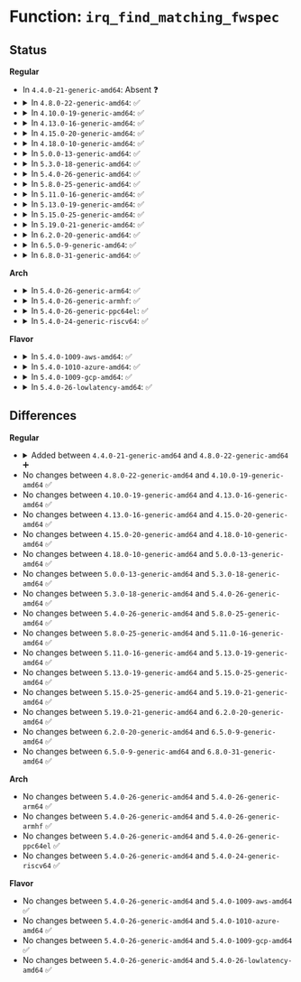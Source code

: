 # Function: <code>irq_find_matching_fwspec</code>

## Status
<b>Regular</b>
<ul>
<li>
In <code>4.4.0-21-generic-amd64</code>: Absent ❓
</li>
<li>
<details>
<summary>In <code>4.8.0-22-generic-amd64</code>: ✅</summary>

```c
struct irq_domain * irq_find_matching_fwspec(struct irq_fwspec * fwspec, enum irq_domain_bus_token bus_token)
```

```json
{
  "name": "irq_find_matching_fwspec",
  "collision_type": "Unique Global",
  "inline_type": "No",
  "funcs": [
    {
      "addr": 18446744071579786048,
      "name": "irq_find_matching_fwspec",
      "external": true,
      "loc": "kernel/irq/irqdomain.c:245",
      "file": "kernel/irq/irqdomain.c",
      "inline": "seen, unknown",
      "caller_inline": [],
      "caller_func": [
        "kernel/irq/irqdomain.c:irq_create_fwspec_mapping",
        "kernel/irq/irqdomain.c:irq_create_fwspec_mapping",
        "drivers/pci/probe.c:pci_set_bus_msi_domain",
        "drivers/pci/pci-acpi.c:pci_host_bridge_acpi_msi_domain"
      ]
    }
  ],
  "symbols": [
    {
      "addr": 18446744071579786048,
      "name": "irq_find_matching_fwspec",
      "section": ".text",
      "bind": "STB_GLOBAL",
      "size": 191
    }
  ]
}
```
</details>
</li>
<li>
<details>
<summary>In <code>4.10.0-19-generic-amd64</code>: ✅</summary>

```c
struct irq_domain * irq_find_matching_fwspec(struct irq_fwspec * fwspec, enum irq_domain_bus_token bus_token)
```

```json
{
  "name": "irq_find_matching_fwspec",
  "collision_type": "Unique Global",
  "inline_type": "No",
  "funcs": [
    {
      "addr": 18446744071579813056,
      "name": "irq_find_matching_fwspec",
      "external": true,
      "loc": "kernel/irq/irqdomain.c:243",
      "file": "kernel/irq/irqdomain.c",
      "inline": "seen, unknown",
      "caller_inline": [],
      "caller_func": [
        "kernel/irq/irqdomain.c:irq_create_fwspec_mapping",
        "kernel/irq/irqdomain.c:irq_create_fwspec_mapping",
        "drivers/pci/probe.c:pci_set_bus_msi_domain",
        "drivers/pci/pci-acpi.c:pci_host_bridge_acpi_msi_domain"
      ]
    }
  ],
  "symbols": [
    {
      "addr": 18446744071579813056,
      "name": "irq_find_matching_fwspec",
      "section": ".text",
      "bind": "STB_GLOBAL",
      "size": 191
    }
  ]
}
```
</details>
</li>
<li>
<details>
<summary>In <code>4.13.0-16-generic-amd64</code>: ✅</summary>

```c
struct irq_domain * irq_find_matching_fwspec(struct irq_fwspec * fwspec, enum irq_domain_bus_token bus_token)
```

```json
{
  "name": "irq_find_matching_fwspec",
  "collision_type": "Unique Global",
  "inline_type": "No",
  "funcs": [
    {
      "addr": 18446744071579811312,
      "name": "irq_find_matching_fwspec",
      "external": true,
      "loc": "kernel/irq/irqdomain.c:379",
      "file": "kernel/irq/irqdomain.c",
      "inline": "seen, unknown",
      "caller_inline": [],
      "caller_func": [
        "kernel/irq/irqdomain.c:irq_create_fwspec_mapping",
        "kernel/irq/irqdomain.c:irq_create_fwspec_mapping",
        "drivers/pci/probe.c:pci_set_bus_msi_domain",
        "drivers/pci/pci-acpi.c:pci_host_bridge_acpi_msi_domain"
      ]
    }
  ],
  "symbols": [
    {
      "addr": 18446744071579811312,
      "name": "irq_find_matching_fwspec",
      "section": ".text",
      "bind": "STB_GLOBAL",
      "size": 178
    }
  ]
}
```
</details>
</li>
<li>
<details>
<summary>In <code>4.15.0-20-generic-amd64</code>: ✅</summary>

```c
struct irq_domain * irq_find_matching_fwspec(struct irq_fwspec * fwspec, enum irq_domain_bus_token bus_token)
```

```json
{
  "name": "irq_find_matching_fwspec",
  "collision_type": "Unique Global",
  "inline_type": "No",
  "funcs": [
    {
      "addr": 18446744071579845328,
      "name": "irq_find_matching_fwspec",
      "external": true,
      "loc": "kernel/irq/irqdomain.c:380",
      "file": "kernel/irq/irqdomain.c",
      "inline": "seen, unknown",
      "caller_inline": [],
      "caller_func": [
        "kernel/irq/irqdomain.c:irq_create_fwspec_mapping",
        "kernel/irq/irqdomain.c:irq_create_fwspec_mapping",
        "drivers/pci/probe.c:pci_set_bus_msi_domain",
        "drivers/pci/pci-acpi.c:pci_host_bridge_acpi_msi_domain"
      ]
    }
  ],
  "symbols": [
    {
      "addr": 18446744071579845328,
      "name": "irq_find_matching_fwspec",
      "section": ".text",
      "bind": "STB_GLOBAL",
      "size": 184
    }
  ]
}
```
</details>
</li>
<li>
<details>
<summary>In <code>4.18.0-10-generic-amd64</code>: ✅</summary>

```c
struct irq_domain * irq_find_matching_fwspec(struct irq_fwspec * fwspec, enum irq_domain_bus_token bus_token)
```

```json
{
  "name": "irq_find_matching_fwspec",
  "collision_type": "Unique Global",
  "inline_type": "No",
  "funcs": [
    {
      "addr": 18446744071579879088,
      "name": "irq_find_matching_fwspec",
      "external": true,
      "loc": "kernel/irq/irqdomain.c:382",
      "file": "kernel/irq/irqdomain.c",
      "inline": "seen, unknown",
      "caller_inline": [],
      "caller_func": [
        "kernel/irq/irqdomain.c:irq_create_fwspec_mapping",
        "kernel/irq/irqdomain.c:irq_create_fwspec_mapping",
        "drivers/pci/probe.c:pci_set_bus_msi_domain",
        "drivers/pci/pci-acpi.c:pci_host_bridge_acpi_msi_domain"
      ]
    }
  ],
  "symbols": [
    {
      "addr": 18446744071579879088,
      "name": "irq_find_matching_fwspec",
      "section": ".text",
      "bind": "STB_GLOBAL",
      "size": 197
    }
  ]
}
```
</details>
</li>
<li>
<details>
<summary>In <code>5.0.0-13-generic-amd64</code>: ✅</summary>

```c
struct irq_domain * irq_find_matching_fwspec(struct irq_fwspec * fwspec, enum irq_domain_bus_token bus_token)
```

```json
{
  "name": "irq_find_matching_fwspec",
  "collision_type": "Unique Global",
  "inline_type": "No",
  "funcs": [
    {
      "addr": 18446744071579926368,
      "name": "irq_find_matching_fwspec",
      "external": true,
      "loc": "kernel/irq/irqdomain.c:382",
      "file": "kernel/irq/irqdomain.c",
      "inline": "seen, unknown",
      "caller_inline": [],
      "caller_func": [
        "kernel/irq/irqdomain.c:irq_create_fwspec_mapping",
        "kernel/irq/irqdomain.c:irq_create_fwspec_mapping",
        "drivers/pci/probe.c:pci_set_bus_msi_domain",
        "drivers/pci/pci-acpi.c:pci_host_bridge_acpi_msi_domain"
      ]
    }
  ],
  "symbols": [
    {
      "addr": 18446744071579926368,
      "name": "irq_find_matching_fwspec",
      "section": ".text",
      "bind": "STB_GLOBAL",
      "size": 197
    }
  ]
}
```
</details>
</li>
<li>
<details>
<summary>In <code>5.3.0-18-generic-amd64</code>: ✅</summary>

```c
struct irq_domain * irq_find_matching_fwspec(struct irq_fwspec * fwspec, enum irq_domain_bus_token bus_token)
```

```json
{
  "name": "irq_find_matching_fwspec",
  "collision_type": "Unique Global",
  "inline_type": "No",
  "funcs": [
    {
      "addr": 18446744071579964832,
      "name": "irq_find_matching_fwspec",
      "external": true,
      "loc": "kernel/irq/irqdomain.c:382",
      "file": "kernel/irq/irqdomain.c",
      "inline": "seen, unknown",
      "caller_inline": [],
      "caller_func": [
        "kernel/irq/irqdomain.c:irq_create_fwspec_mapping",
        "kernel/irq/irqdomain.c:irq_create_fwspec_mapping",
        "drivers/pci/probe.c:pci_set_bus_msi_domain",
        "drivers/pci/pci-acpi.c:pci_host_bridge_acpi_msi_domain"
      ]
    }
  ],
  "symbols": [
    {
      "addr": 18446744071579964832,
      "name": "irq_find_matching_fwspec",
      "section": ".text",
      "bind": "STB_GLOBAL",
      "size": 201
    }
  ]
}
```
</details>
</li>
<li>
<details>
<summary>In <code>5.4.0-26-generic-amd64</code>: ✅</summary>

```c
struct irq_domain * irq_find_matching_fwspec(struct irq_fwspec * fwspec, enum irq_domain_bus_token bus_token)
```

```json
{
  "name": "irq_find_matching_fwspec",
  "collision_type": "Unique Global",
  "inline_type": "No",
  "funcs": [
    {
      "addr": 18446744071580014592,
      "name": "irq_find_matching_fwspec",
      "external": true,
      "loc": "kernel/irq/irqdomain.c:384",
      "file": "kernel/irq/irqdomain.c",
      "inline": "seen, unknown",
      "caller_inline": [],
      "caller_func": [
        "kernel/irq/irqdomain.c:irq_create_fwspec_mapping",
        "kernel/irq/irqdomain.c:irq_create_fwspec_mapping",
        "drivers/pci/probe.c:pci_set_bus_msi_domain",
        "drivers/pci/pci-acpi.c:pci_host_bridge_acpi_msi_domain"
      ]
    }
  ],
  "symbols": [
    {
      "addr": 18446744071580014592,
      "name": "irq_find_matching_fwspec",
      "section": ".text",
      "bind": "STB_GLOBAL",
      "size": 201
    }
  ]
}
```
</details>
</li>
<li>
<details>
<summary>In <code>5.8.0-25-generic-amd64</code>: ✅</summary>

```c
struct irq_domain * irq_find_matching_fwspec(struct irq_fwspec * fwspec, enum irq_domain_bus_token bus_token)
```

```json
{
  "name": "irq_find_matching_fwspec",
  "collision_type": "Unique Global",
  "inline_type": "No",
  "funcs": [
    {
      "addr": 18446744071580064224,
      "name": "irq_find_matching_fwspec",
      "external": true,
      "loc": "kernel/irq/irqdomain.c:369",
      "file": "kernel/irq/irqdomain.c",
      "inline": "seen, unknown",
      "caller_inline": [],
      "caller_func": [
        "kernel/irq/irqdomain.c:irq_create_fwspec_mapping",
        "kernel/irq/irqdomain.c:irq_create_fwspec_mapping",
        "drivers/pci/probe.c:pci_set_bus_msi_domain",
        "drivers/pci/pci-acpi.c:pci_host_bridge_acpi_msi_domain"
      ]
    }
  ],
  "symbols": [
    {
      "addr": 18446744071580064224,
      "name": "irq_find_matching_fwspec",
      "section": ".text",
      "bind": "STB_GLOBAL",
      "size": 201
    }
  ]
}
```
</details>
</li>
<li>
<details>
<summary>In <code>5.11.0-16-generic-amd64</code>: ✅</summary>

```c
struct irq_domain * irq_find_matching_fwspec(struct irq_fwspec * fwspec, enum irq_domain_bus_token bus_token)
```

```json
{
  "name": "irq_find_matching_fwspec",
  "collision_type": "Unique Global",
  "inline_type": "No",
  "funcs": [
    {
      "addr": 18446744071580045968,
      "name": "irq_find_matching_fwspec",
      "external": true,
      "loc": "kernel/irq/irqdomain.c:390",
      "file": "kernel/irq/irqdomain.c",
      "inline": "seen, unknown",
      "caller_inline": [],
      "caller_func": [
        "arch/x86/kernel/apic/io_apic.c:mp_irqdomain_create",
        "arch/x86/kernel/hpet.c:hpet_create_irq_domain",
        "kernel/irq/irqdomain.c:irq_create_fwspec_mapping",
        "kernel/irq/irqdomain.c:irq_create_fwspec_mapping",
        "drivers/pci/probe.c:pci_set_bus_msi_domain",
        "drivers/pci/pci-acpi.c:pci_host_bridge_acpi_msi_domain"
      ]
    }
  ],
  "symbols": [
    {
      "addr": 18446744071580045968,
      "name": "irq_find_matching_fwspec",
      "section": ".text",
      "bind": "STB_GLOBAL",
      "size": 201
    }
  ]
}
```
</details>
</li>
<li>
<details>
<summary>In <code>5.13.0-19-generic-amd64</code>: ✅</summary>

```c
struct irq_domain * irq_find_matching_fwspec(struct irq_fwspec * fwspec, enum irq_domain_bus_token bus_token)
```

```json
{
  "name": "irq_find_matching_fwspec",
  "collision_type": "Unique Global",
  "inline_type": "No",
  "funcs": [
    {
      "addr": 18446744071580046832,
      "name": "irq_find_matching_fwspec",
      "external": true,
      "loc": "kernel/irq/irqdomain.c:392",
      "file": "kernel/irq/irqdomain.c",
      "inline": "seen, unknown",
      "caller_inline": [],
      "caller_func": [
        "arch/x86/kernel/apic/io_apic.c:mp_irqdomain_create",
        "arch/x86/kernel/hpet.c:hpet_select_clockevents",
        "kernel/irq/irqdomain.c:irq_create_fwspec_mapping",
        "kernel/irq/irqdomain.c:irq_create_fwspec_mapping",
        "drivers/pci/probe.c:pci_set_bus_msi_domain",
        "drivers/pci/pci-acpi.c:pci_host_bridge_acpi_msi_domain"
      ]
    }
  ],
  "symbols": [
    {
      "addr": 18446744071580046832,
      "name": "irq_find_matching_fwspec",
      "section": ".text",
      "bind": "STB_GLOBAL",
      "size": 201
    }
  ]
}
```
</details>
</li>
<li>
<details>
<summary>In <code>5.15.0-25-generic-amd64</code>: ✅</summary>

```c
struct irq_domain * irq_find_matching_fwspec(struct irq_fwspec * fwspec, enum irq_domain_bus_token bus_token)
```

```json
{
  "name": "irq_find_matching_fwspec",
  "collision_type": "Unique Global",
  "inline_type": "No",
  "funcs": [
    {
      "addr": 18446744071580179744,
      "name": "irq_find_matching_fwspec",
      "external": true,
      "loc": "kernel/irq/irqdomain.c:402",
      "file": "kernel/irq/irqdomain.c",
      "inline": "seen, unknown",
      "caller_inline": [],
      "caller_func": [
        "arch/x86/kernel/apic/io_apic.c:mp_irqdomain_create",
        "arch/x86/kernel/hpet.c:hpet_select_clockevents",
        "kernel/irq/irqdomain.c:irq_create_fwspec_mapping",
        "kernel/irq/irqdomain.c:irq_create_fwspec_mapping",
        "drivers/pci/probe.c:pci_set_bus_msi_domain",
        "drivers/pci/pci-acpi.c:pci_host_bridge_acpi_msi_domain"
      ]
    }
  ],
  "symbols": [
    {
      "addr": 18446744071580179744,
      "name": "irq_find_matching_fwspec",
      "section": ".text",
      "bind": "STB_GLOBAL",
      "size": 201
    }
  ]
}
```
</details>
</li>
<li>
<details>
<summary>In <code>5.19.0-21-generic-amd64</code>: ✅</summary>

```c
struct irq_domain * irq_find_matching_fwspec(struct irq_fwspec * fwspec, enum irq_domain_bus_token bus_token)
```

```json
{
  "name": "irq_find_matching_fwspec",
  "collision_type": "Unique Global",
  "inline_type": "No",
  "funcs": [
    {
      "addr": 18446744071580327712,
      "name": "irq_find_matching_fwspec",
      "external": true,
      "loc": "kernel/irq/irqdomain.c:402",
      "file": "kernel/irq/irqdomain.c",
      "inline": "seen, unknown",
      "caller_inline": [],
      "caller_func": [
        "arch/x86/kernel/apic/io_apic.c:mp_irqdomain_create",
        "arch/x86/kernel/hpet.c:hpet_select_clockevents",
        "kernel/irq/irqdomain.c:irq_create_fwspec_mapping",
        "kernel/irq/irqdomain.c:irq_create_fwspec_mapping",
        "drivers/pci/probe.c:pci_set_bus_msi_domain",
        "drivers/pci/pci-acpi.c:pci_host_bridge_acpi_msi_domain"
      ]
    }
  ],
  "symbols": [
    {
      "addr": 18446744071580327712,
      "name": "irq_find_matching_fwspec",
      "section": ".text",
      "bind": "STB_GLOBAL",
      "size": 209
    }
  ]
}
```
</details>
</li>
<li>
<details>
<summary>In <code>6.2.0-20-generic-amd64</code>: ✅</summary>

```c
struct irq_domain * irq_find_matching_fwspec(struct irq_fwspec * fwspec, enum irq_domain_bus_token bus_token)
```

```json
{
  "name": "irq_find_matching_fwspec",
  "collision_type": "Unique Global",
  "inline_type": "No",
  "funcs": [
    {
      "addr": 18446744071580543344,
      "name": "irq_find_matching_fwspec",
      "external": true,
      "loc": "kernel/irq/irqdomain.c:426",
      "file": "kernel/irq/irqdomain.c",
      "inline": "seen, unknown",
      "caller_inline": [],
      "caller_func": [
        "arch/x86/kernel/apic/io_apic.c:mp_irqdomain_create",
        "arch/x86/kernel/hpet.c:hpet_select_clockevents",
        "kernel/irq/irqdomain.c:irq_create_fwspec_mapping",
        "kernel/irq/irqdomain.c:irq_create_fwspec_mapping",
        "drivers/pci/probe.c:pci_set_bus_msi_domain",
        "drivers/pci/pci-acpi.c:pci_host_bridge_acpi_msi_domain"
      ]
    }
  ],
  "symbols": [
    {
      "addr": 18446744071580543344,
      "name": "irq_find_matching_fwspec",
      "section": ".text",
      "bind": "STB_GLOBAL",
      "size": 209
    }
  ]
}
```
</details>
</li>
<li>
<details>
<summary>In <code>6.5.0-9-generic-amd64</code>: ✅</summary>

```c
struct irq_domain * irq_find_matching_fwspec(struct irq_fwspec * fwspec, enum irq_domain_bus_token bus_token)
```

```json
{
  "name": "irq_find_matching_fwspec",
  "collision_type": "Unique Global",
  "inline_type": "No",
  "funcs": [
    {
      "addr": 18446744071580616944,
      "name": "irq_find_matching_fwspec",
      "external": true,
      "loc": "kernel/irq/irqdomain.c:433",
      "file": "kernel/irq/irqdomain.c",
      "inline": "seen, unknown",
      "caller_inline": [],
      "caller_func": [
        "arch/x86/kernel/apic/io_apic.c:mp_irqdomain_create",
        "arch/x86/kernel/hpet.c:hpet_select_clockevents",
        "kernel/irq/irqdomain.c:irq_create_fwspec_mapping",
        "kernel/irq/irqdomain.c:irq_create_fwspec_mapping",
        "drivers/pci/probe.c:pci_set_bus_msi_domain",
        "drivers/pci/pci-acpi.c:pci_host_bridge_acpi_msi_domain"
      ]
    }
  ],
  "symbols": [
    {
      "addr": 18446744071580616944,
      "name": "irq_find_matching_fwspec",
      "section": ".text",
      "bind": "STB_GLOBAL",
      "size": 209
    }
  ]
}
```
</details>
</li>
<li>
<details>
<summary>In <code>6.8.0-31-generic-amd64</code>: ✅</summary>

```c
struct irq_domain * irq_find_matching_fwspec(struct irq_fwspec * fwspec, enum irq_domain_bus_token bus_token)
```

```json
{
  "name": "irq_find_matching_fwspec",
  "collision_type": "Unique Global",
  "inline_type": "No",
  "funcs": [
    {
      "addr": 18446744071580681840,
      "name": "irq_find_matching_fwspec",
      "external": true,
      "loc": "kernel/irq/irqdomain.c:433",
      "file": "kernel/irq/irqdomain.c",
      "inline": "seen, unknown",
      "caller_inline": [],
      "caller_func": [
        "arch/x86/kernel/apic/io_apic.c:mp_irqdomain_create",
        "arch/x86/kernel/hpet.c:hpet_select_clockevents",
        "kernel/irq/irqdomain.c:irq_create_fwspec_mapping",
        "kernel/irq/irqdomain.c:irq_create_fwspec_mapping",
        "drivers/pci/probe.c:pci_set_bus_msi_domain",
        "drivers/pci/pci-acpi.c:pci_host_bridge_acpi_msi_domain"
      ]
    }
  ],
  "symbols": [
    {
      "addr": 18446744071580681840,
      "name": "irq_find_matching_fwspec",
      "section": ".text",
      "bind": "STB_GLOBAL",
      "size": 209
    }
  ]
}
```
</details>
</li>
</ul>
<b>Arch</b>
<ul>
<li>
<details>
<summary>In <code>5.4.0-26-generic-arm64</code>: ✅</summary>

```c
struct irq_domain * irq_find_matching_fwspec(struct irq_fwspec * fwspec, enum irq_domain_bus_token bus_token)
```

```json
{
  "name": "irq_find_matching_fwspec",
  "collision_type": "Unique Global",
  "inline_type": "No",
  "funcs": [
    {
      "addr": 18446603336491215976,
      "name": "irq_find_matching_fwspec",
      "external": true,
      "loc": "kernel/irq/irqdomain.c:384",
      "file": "kernel/irq/irqdomain.c",
      "inline": "seen, unknown",
      "caller_inline": [],
      "caller_func": [
        "kernel/irq/irqdomain.c:irq_create_fwspec_mapping",
        "kernel/irq/irqdomain.c:irq_create_fwspec_mapping",
        "drivers/irqchip/irq-gic-v3-its-platform-msi.c:its_pmsi_init_one",
        "drivers/irqchip/irq-gic-v3-its-pci-msi.c:its_pci_msi_init_one",
        "drivers/irqchip/irq-gic-v3-its-fsl-mc-msi.c:its_fsl_mc_msi_init",
        "drivers/irqchip/irq-mtk-sysirq.c:irq_find_host",
        "drivers/irqchip/irq-mtk-sysirq.c:irq_find_host",
        "drivers/irqchip/irq-mtk-cirq.c:irq_find_host",
        "drivers/irqchip/irq-mtk-cirq.c:irq_find_host",
        "drivers/irqchip/irq-imx-gpcv2.c:irq_find_host",
        "drivers/irqchip/irq-imx-gpcv2.c:irq_find_host",
        "drivers/irqchip/irq-mvebu-gicp.c:irq_find_host",
        "drivers/irqchip/irq-mvebu-gicp.c:irq_find_host",
        "drivers/irqchip/irq-mvebu-odmi.c:irq_find_host",
        "drivers/irqchip/irq-mvebu-odmi.c:irq_find_host",
        "drivers/irqchip/irq-sni-exiu.c:irq_find_host",
        "drivers/irqchip/irq-sni-exiu.c:irq_find_host",
        "drivers/irqchip/irq-meson-gpio.c:irq_find_host",
        "drivers/irqchip/irq-meson-gpio.c:irq_find_host",
        "drivers/irqchip/qcom-pdc.c:irq_find_host",
        "drivers/irqchip/qcom-pdc.c:irq_find_host",
        "drivers/irqchip/irq-ti-sci-intr.c:irq_find_host",
        "drivers/irqchip/irq-ti-sci-intr.c:irq_find_host",
        "drivers/irqchip/irq-ti-sci-inta.c:irq_find_host",
        "drivers/irqchip/irq-ti-sci-inta.c:irq_find_host",
        "drivers/pci/pci-acpi.c:pci_host_bridge_acpi_msi_domain",
        "drivers/pci/of.c:pci_host_bridge_of_msi_domain",
        "drivers/pci/of.c:irq_find_host",
        "drivers/pci/of.c:irq_find_host",
        "drivers/acpi/irq.c:acpi_irq_create_hierarchy",
        "drivers/acpi/irq.c:acpi_unregister_gsi",
        "drivers/acpi/irq.c:acpi_gsi_to_irq",
        "drivers/acpi/arm64/iort.c:iort_add_platform_device",
        "drivers/acpi/arm64/iort.c:acpi_configure_pmsi_domain",
        "drivers/acpi/arm64/iort.c:iort_get_device_domain",
        "drivers/of/irq.c:of_msi_map_get_device_domain",
        "drivers/of/irq.c:irq_find_host",
        "drivers/of/irq.c:irq_find_host"
      ]
    }
  ],
  "symbols": [
    {
      "addr": 18446603336491215976,
      "name": "irq_find_matching_fwspec",
      "section": ".text",
      "bind": "STB_GLOBAL",
      "size": 272
    }
  ]
}
```
</details>
</li>
<li>
<details>
<summary>In <code>5.4.0-26-generic-armhf</code>: ✅</summary>

```c
struct irq_domain * irq_find_matching_fwspec(struct irq_fwspec * fwspec, enum irq_domain_bus_token bus_token)
```

```json
{
  "name": "irq_find_matching_fwspec",
  "collision_type": "Unique Global",
  "inline_type": "No",
  "funcs": [
    {
      "addr": 3225231308,
      "name": "irq_find_matching_fwspec",
      "external": true,
      "loc": "kernel/irq/irqdomain.c:384",
      "file": "kernel/irq/irqdomain.c",
      "inline": "seen, unknown",
      "caller_inline": [],
      "caller_func": [
        "arch/arm/mach-exynos/suspend.c:irq_find_host",
        "arch/arm/mach-exynos/suspend.c:irq_find_host",
        "arch/arm/mach-imx/gpc.c:irq_find_host",
        "arch/arm/mach-imx/gpc.c:irq_find_host",
        "arch/arm/mach-omap2/omap-wakeupgen.c:irq_find_host",
        "arch/arm/mach-omap2/omap-wakeupgen.c:irq_find_host",
        "kernel/irq/irqdomain.c:irq_create_fwspec_mapping",
        "kernel/irq/irqdomain.c:irq_create_fwspec_mapping",
        "drivers/irqchip/irq-alpine-msi.c:irq_find_host",
        "drivers/irqchip/irq-alpine-msi.c:irq_find_host",
        "drivers/irqchip/irq-tegra.c:irq_find_host",
        "drivers/irqchip/irq-tegra.c:irq_find_host",
        "drivers/irqchip/irq-gic-v3-its-platform-msi.c:its_pmsi_init",
        "drivers/irqchip/irq-gic-v3-its-pci-msi.c:its_pci_msi_init",
        "drivers/irqchip/irq-renesas-rza1.c:irq_find_host",
        "drivers/irqchip/irq-renesas-rza1.c:irq_find_host",
        "drivers/irqchip/irq-crossbar.c:irq_find_host",
        "drivers/irqchip/irq-crossbar.c:irq_find_host",
        "drivers/irqchip/irq-vf610-mscm-ir.c:irq_find_host",
        "drivers/irqchip/irq-vf610-mscm-ir.c:irq_find_host",
        "drivers/irqchip/irq-mtk-sysirq.c:irq_find_host",
        "drivers/irqchip/irq-mtk-sysirq.c:irq_find_host",
        "drivers/irqchip/irq-mtk-cirq.c:irq_find_host",
        "drivers/irqchip/irq-mtk-cirq.c:irq_find_host",
        "drivers/irqchip/irq-imx-gpcv2.c:irq_find_host",
        "drivers/irqchip/irq-imx-gpcv2.c:irq_find_host",
        "drivers/irqchip/irq-uniphier-aidet.c:irq_find_host",
        "drivers/irqchip/irq-uniphier-aidet.c:irq_find_host",
        "drivers/irqchip/irq-meson-gpio.c:irq_find_host",
        "drivers/irqchip/irq-meson-gpio.c:irq_find_host",
        "drivers/irqchip/qcom-pdc.c:irq_find_host",
        "drivers/irqchip/qcom-pdc.c:irq_find_host",
        "drivers/pci/of.c:pci_host_bridge_of_msi_domain",
        "drivers/pci/of.c:irq_find_host",
        "drivers/pci/of.c:irq_find_host",
        "drivers/soc/tegra/pmc.c:irq_find_host",
        "drivers/soc/tegra/pmc.c:irq_find_host",
        "drivers/of/irq.c:of_msi_map_get_device_domain",
        "drivers/of/irq.c:irq_find_host",
        "drivers/of/irq.c:irq_find_host"
      ]
    }
  ],
  "symbols": [
    {
      "addr": 3225231308,
      "name": "irq_find_matching_fwspec",
      "section": ".text",
      "bind": "STB_GLOBAL",
      "size": 296
    }
  ]
}
```
</details>
</li>
<li>
<details>
<summary>In <code>5.4.0-26-generic-ppc64el</code>: ✅</summary>

```c
struct irq_domain * irq_find_matching_fwspec(struct irq_fwspec * fwspec, enum irq_domain_bus_token bus_token)
```

```json
{
  "name": "irq_find_matching_fwspec",
  "collision_type": "Unique Global",
  "inline_type": "No",
  "funcs": [
    {
      "addr": 13835058055284119088,
      "name": "irq_find_matching_fwspec",
      "external": true,
      "loc": "kernel/irq/irqdomain.c:384",
      "file": "kernel/irq/irqdomain.c",
      "inline": "seen, unknown",
      "caller_inline": [],
      "caller_func": [
        "kernel/irq/irqdomain.c:irq_create_fwspec_mapping",
        "kernel/irq/irqdomain.c:irq_create_fwspec_mapping",
        "drivers/pci/of.c:pci_host_bridge_of_msi_domain",
        "drivers/pci/of.c:irq_find_host",
        "drivers/pci/of.c:irq_find_host",
        "drivers/of/irq.c:of_msi_map_get_device_domain",
        "drivers/of/irq.c:irq_find_host",
        "drivers/of/irq.c:irq_find_host"
      ]
    }
  ],
  "symbols": [
    {
      "addr": 13835058055284119088,
      "name": "irq_find_matching_fwspec",
      "section": ".text",
      "bind": "STB_GLOBAL",
      "size": 456
    }
  ]
}
```
</details>
</li>
<li>
<details>
<summary>In <code>5.4.0-24-generic-riscv64</code>: ✅</summary>

```c
struct irq_domain * irq_find_matching_fwspec(struct irq_fwspec * fwspec, enum irq_domain_bus_token bus_token)
```

```json
{
  "name": "irq_find_matching_fwspec",
  "collision_type": "Unique Global",
  "inline_type": "No",
  "funcs": [
    {
      "addr": 18446743936271753534,
      "name": "irq_find_matching_fwspec",
      "external": true,
      "loc": "kernel/irq/irqdomain.c:384",
      "file": "kernel/irq/irqdomain.c",
      "inline": "seen, unknown",
      "caller_inline": [],
      "caller_func": [
        "kernel/irq/irqdomain.c:irq_create_fwspec_mapping",
        "kernel/irq/irqdomain.c:irq_create_fwspec_mapping",
        "drivers/pci/of.c:pci_host_bridge_of_msi_domain",
        "drivers/pci/of.c:irq_find_host",
        "drivers/pci/of.c:irq_find_host",
        "drivers/of/irq.c:of_msi_map_get_device_domain",
        "drivers/of/irq.c:irq_find_host",
        "drivers/of/irq.c:irq_find_host"
      ]
    }
  ],
  "symbols": [
    {
      "addr": 18446743936271753534,
      "name": "irq_find_matching_fwspec",
      "section": ".text",
      "bind": "STB_GLOBAL",
      "size": 214
    }
  ]
}
```
</details>
</li>
</ul>
<b>Flavor</b>
<ul>
<li>
<details>
<summary>In <code>5.4.0-1009-aws-amd64</code>: ✅</summary>

```c
struct irq_domain * irq_find_matching_fwspec(struct irq_fwspec * fwspec, enum irq_domain_bus_token bus_token)
```

```json
{
  "name": "irq_find_matching_fwspec",
  "collision_type": "Unique Global",
  "inline_type": "No",
  "funcs": [
    {
      "addr": 18446744071579983328,
      "name": "irq_find_matching_fwspec",
      "external": true,
      "loc": "kernel/irq/irqdomain.c:384",
      "file": "kernel/irq/irqdomain.c",
      "inline": "seen, unknown",
      "caller_inline": [],
      "caller_func": [
        "kernel/irq/irqdomain.c:irq_create_fwspec_mapping",
        "kernel/irq/irqdomain.c:irq_create_fwspec_mapping",
        "drivers/pci/probe.c:pci_set_bus_msi_domain",
        "drivers/pci/pci-acpi.c:pci_host_bridge_acpi_msi_domain"
      ]
    }
  ],
  "symbols": [
    {
      "addr": 18446744071579983328,
      "name": "irq_find_matching_fwspec",
      "section": ".text",
      "bind": "STB_GLOBAL",
      "size": 201
    }
  ]
}
```
</details>
</li>
<li>
<details>
<summary>In <code>5.4.0-1010-azure-amd64</code>: ✅</summary>

```c
struct irq_domain * irq_find_matching_fwspec(struct irq_fwspec * fwspec, enum irq_domain_bus_token bus_token)
```

```json
{
  "name": "irq_find_matching_fwspec",
  "collision_type": "Unique Global",
  "inline_type": "No",
  "funcs": [
    {
      "addr": 18446744071579921104,
      "name": "irq_find_matching_fwspec",
      "external": true,
      "loc": "kernel/irq/irqdomain.c:384",
      "file": "kernel/irq/irqdomain.c",
      "inline": "seen, unknown",
      "caller_inline": [],
      "caller_func": [
        "kernel/irq/irqdomain.c:irq_create_fwspec_mapping",
        "kernel/irq/irqdomain.c:irq_create_fwspec_mapping",
        "drivers/pci/probe.c:pci_set_bus_msi_domain",
        "drivers/pci/pci-acpi.c:pci_host_bridge_acpi_msi_domain"
      ]
    }
  ],
  "symbols": [
    {
      "addr": 18446744071579921104,
      "name": "irq_find_matching_fwspec",
      "section": ".text",
      "bind": "STB_GLOBAL",
      "size": 201
    }
  ]
}
```
</details>
</li>
<li>
<details>
<summary>In <code>5.4.0-1009-gcp-amd64</code>: ✅</summary>

```c
struct irq_domain * irq_find_matching_fwspec(struct irq_fwspec * fwspec, enum irq_domain_bus_token bus_token)
```

```json
{
  "name": "irq_find_matching_fwspec",
  "collision_type": "Unique Global",
  "inline_type": "No",
  "funcs": [
    {
      "addr": 18446744071579974864,
      "name": "irq_find_matching_fwspec",
      "external": true,
      "loc": "kernel/irq/irqdomain.c:384",
      "file": "kernel/irq/irqdomain.c",
      "inline": "seen, unknown",
      "caller_inline": [],
      "caller_func": [
        "kernel/irq/irqdomain.c:irq_create_fwspec_mapping",
        "kernel/irq/irqdomain.c:irq_create_fwspec_mapping",
        "drivers/pci/probe.c:pci_set_bus_msi_domain",
        "drivers/pci/pci-acpi.c:pci_host_bridge_acpi_msi_domain"
      ]
    }
  ],
  "symbols": [
    {
      "addr": 18446744071579974864,
      "name": "irq_find_matching_fwspec",
      "section": ".text",
      "bind": "STB_GLOBAL",
      "size": 201
    }
  ]
}
```
</details>
</li>
<li>
<details>
<summary>In <code>5.4.0-26-lowlatency-amd64</code>: ✅</summary>

```c
struct irq_domain * irq_find_matching_fwspec(struct irq_fwspec * fwspec, enum irq_domain_bus_token bus_token)
```

```json
{
  "name": "irq_find_matching_fwspec",
  "collision_type": "Unique Global",
  "inline_type": "No",
  "funcs": [
    {
      "addr": 18446744071580021488,
      "name": "irq_find_matching_fwspec",
      "external": true,
      "loc": "kernel/irq/irqdomain.c:384",
      "file": "kernel/irq/irqdomain.c",
      "inline": "seen, unknown",
      "caller_inline": [],
      "caller_func": [
        "kernel/irq/irqdomain.c:irq_create_fwspec_mapping",
        "kernel/irq/irqdomain.c:irq_create_fwspec_mapping",
        "drivers/pci/probe.c:pci_set_bus_msi_domain",
        "drivers/pci/pci-acpi.c:pci_host_bridge_acpi_msi_domain"
      ]
    }
  ],
  "symbols": [
    {
      "addr": 18446744071580021488,
      "name": "irq_find_matching_fwspec",
      "section": ".text",
      "bind": "STB_GLOBAL",
      "size": 201
    }
  ]
}
```
</details>
</li>
</ul>

## Differences
<b>Regular</b>
<ul>
<li>
<details>
<summary>Added between <code>4.4.0-21-generic-amd64</code> and <code>4.8.0-22-generic-amd64</code> ➕</summary>

```c
struct irq_domain * irq_find_matching_fwspec(struct irq_fwspec * fwspec, enum irq_domain_bus_token bus_token)
```
</details>
</li>
<li>
No changes between <code>4.8.0-22-generic-amd64</code> and <code>4.10.0-19-generic-amd64</code> ✅
</li>
<li>
No changes between <code>4.10.0-19-generic-amd64</code> and <code>4.13.0-16-generic-amd64</code> ✅
</li>
<li>
No changes between <code>4.13.0-16-generic-amd64</code> and <code>4.15.0-20-generic-amd64</code> ✅
</li>
<li>
No changes between <code>4.15.0-20-generic-amd64</code> and <code>4.18.0-10-generic-amd64</code> ✅
</li>
<li>
No changes between <code>4.18.0-10-generic-amd64</code> and <code>5.0.0-13-generic-amd64</code> ✅
</li>
<li>
No changes between <code>5.0.0-13-generic-amd64</code> and <code>5.3.0-18-generic-amd64</code> ✅
</li>
<li>
No changes between <code>5.3.0-18-generic-amd64</code> and <code>5.4.0-26-generic-amd64</code> ✅
</li>
<li>
No changes between <code>5.4.0-26-generic-amd64</code> and <code>5.8.0-25-generic-amd64</code> ✅
</li>
<li>
No changes between <code>5.8.0-25-generic-amd64</code> and <code>5.11.0-16-generic-amd64</code> ✅
</li>
<li>
No changes between <code>5.11.0-16-generic-amd64</code> and <code>5.13.0-19-generic-amd64</code> ✅
</li>
<li>
No changes between <code>5.13.0-19-generic-amd64</code> and <code>5.15.0-25-generic-amd64</code> ✅
</li>
<li>
No changes between <code>5.15.0-25-generic-amd64</code> and <code>5.19.0-21-generic-amd64</code> ✅
</li>
<li>
No changes between <code>5.19.0-21-generic-amd64</code> and <code>6.2.0-20-generic-amd64</code> ✅
</li>
<li>
No changes between <code>6.2.0-20-generic-amd64</code> and <code>6.5.0-9-generic-amd64</code> ✅
</li>
<li>
No changes between <code>6.5.0-9-generic-amd64</code> and <code>6.8.0-31-generic-amd64</code> ✅
</li>
</ul>
<b>Arch</b>
<ul>
<li>
No changes between <code>5.4.0-26-generic-amd64</code> and <code>5.4.0-26-generic-arm64</code> ✅
</li>
<li>
No changes between <code>5.4.0-26-generic-amd64</code> and <code>5.4.0-26-generic-armhf</code> ✅
</li>
<li>
No changes between <code>5.4.0-26-generic-amd64</code> and <code>5.4.0-26-generic-ppc64el</code> ✅
</li>
<li>
No changes between <code>5.4.0-26-generic-amd64</code> and <code>5.4.0-24-generic-riscv64</code> ✅
</li>
</ul>
<b>Flavor</b>
<ul>
<li>
No changes between <code>5.4.0-26-generic-amd64</code> and <code>5.4.0-1009-aws-amd64</code> ✅
</li>
<li>
No changes between <code>5.4.0-26-generic-amd64</code> and <code>5.4.0-1010-azure-amd64</code> ✅
</li>
<li>
No changes between <code>5.4.0-26-generic-amd64</code> and <code>5.4.0-1009-gcp-amd64</code> ✅
</li>
<li>
No changes between <code>5.4.0-26-generic-amd64</code> and <code>5.4.0-26-lowlatency-amd64</code> ✅
</li>
</ul>

